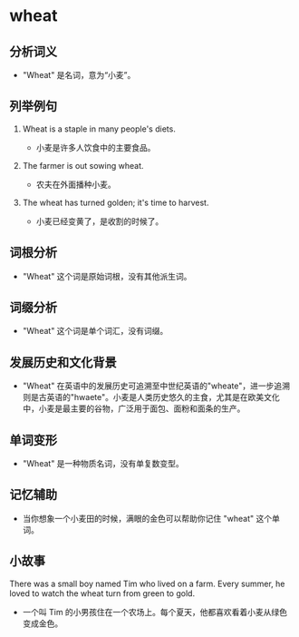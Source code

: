 # wheat

## 分析词义

  

*   "Wheat" 是名词，意为“小麦”。

  

## 列举例句

  

1.  Wheat is a staple in many people's diets.
    
      
    
    *   小麦是许多人饮食中的主要食品。
    
      
    
2.  The farmer is out sowing wheat.
    
      
    
    *   农夫在外面播种小麦。
    
      
    
3.  The wheat has turned golden; it's time to harvest.
    
      
    
    *   小麦已经变黄了，是收割的时候了。
    
      
    

  

## 词根分析

  

*   "Wheat" 这个词是原始词根，没有其他派生词。

  

## 词缀分析

  

*   "Wheat" 这个词是单个词汇，没有词缀。

  

## 发展历史和文化背景

  

*   "Wheat" 在英语中的发展历史可追溯至中世纪英语的"wheate"，进一步追溯则是古英语的"hwaete"。小麦是人类历史悠久的主食，尤其是在欧美文化中，小麦是最主要的谷物，广泛用于面包、面粉和面条的生产。

  

## 单词变形

  

*   "Wheat" 是一种物质名词，没有单复数变型。

  

## 记忆辅助

  

*   当你想象一个小麦田的时候，满眼的金色可以帮助你记住 "wheat" 这个单词。

  

## 小故事

  

There was a small boy named Tim who lived on a farm. Every summer, he loved to watch the wheat turn from green to gold.

  

*   一个叫 Tim 的小男孩住在一个农场上。每个夏天，他都喜欢看着小麦从绿色变成金色。

